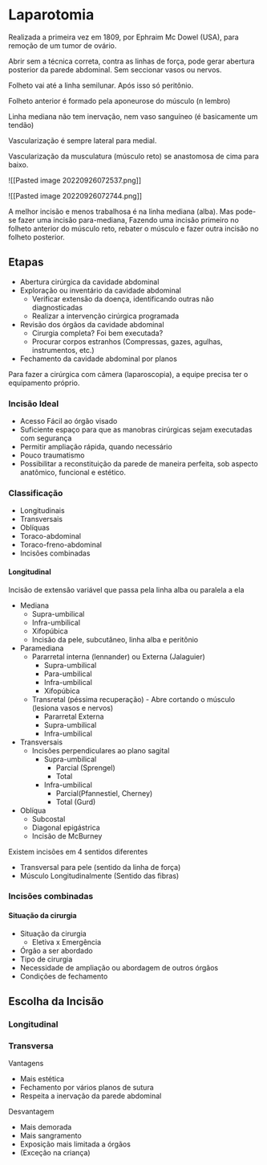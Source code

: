 # Laparotomia
Realizada a primeira vez em 1809, por Ephraim Mc Dowel (USA), para remoção de um tumor de ovário.

Abrir sem a técnica correta, contra as linhas de força, pode gerar abertura posterior da parede abdominal. Sem seccionar vasos ou nervos.


Folheto vai até a linha semilunar. Após isso só peritônio.


Folheto anterior é formado pela aponeurose do músculo (n lembro)


Linha mediana não tem inervação, nem vaso sanguíneo (é basicamente um tendão)


Vascularização é sempre lateral para medial.

Vascularização da musculatura (músculo reto) se anastomosa de cima para baixo.

![[Pasted image 20220926072537.png]]

![[Pasted image 20220926072744.png]]


A melhor incisão e menos trabalhosa é na linha mediana (alba). Mas pode-se fazer uma incisão para-mediana, Fazendo uma incisão primeiro no folheto anterior do músculo reto, rebater o músculo e fazer outra incisão no folheto posterior.

## Etapas
- Abertura cirúrgica da cavidade abdominal
- Exploração ou inventário da cavidade abdominal
	- Verificar extensão da doença, identificando outras não diagnosticadas
	- Realizar a intervenção cirúrgica programada
- Revisão dos órgãos da cavidade abdominal
	- Cirurgia completa? Foi bem executada?
	- Procurar corpos estranhos (Compressas, gazes, agulhas, instrumentos, etc.)
- Fechamento da cavidade abdominal por planos

Para fazer a cirúrgica com câmera (laparoscopia), a equipe precisa ter o equipamento próprio.

### Incisão Ideal
- Acesso Fácil ao órgão visado
- Suficiente espaço para que as manobras cirúrgicas sejam executadas com segurança
- Permitir ampliação rápida, quando necessário
- Pouco traumatismo
- Possibilitar a reconstituição da parede de maneira perfeita, sob aspecto anatômico, funcional e estético.

### Classificação
- Longitudinais
- Transversais
- Oblíquas
- Toraco-abdominal
- Toraco-freno-abdominal
- Incisões combinadas

#### Longitudinal
Incisão de extensão variável que passa pela linha alba ou paralela a ela
- Mediana
	- Supra-umbilical
	- Infra-umbilical
	- Xifopúbica
	- Incisão da pele, subcutâneo, linha alba e peritônio
- Paramediana
	- Pararretal interna (lennander) ou Externa (Jalaguier)
		- Supra-umbilical
		- Para-umbilical
		- Infra-umbilical
		- Xifopúbica
	- Transretal (péssima recuperação) - Abre cortando o músculo (lesiona vasos e nervos)
		- Pararretal Externa
		- Supra-umbilical
		- Infra-umbilical
- Transversais
	- Incisões perpendiculares ao plano sagital
		- Supra-umbilical
			- Parcial (Sprengel)
			- Total
		- Infra-umbilical
			- Parcial(Pfannestiel, Cherney)
			- Total (Gurd)
- Oblíqua
	- Subcostal
	- Diagonal epigástrica
	- Incisão de McBurney


Existem incisões em 4 sentidos diferentes
- Transversal para pele (sentido da linha de força)
- Músculo Longitudinalmente (Sentido das fibras)

### Incisões combinadas
#### Situação da cirurgia
- Situação da cirurgia
	- Eletiva x Emergência
- Órgão a ser abordado
- Tipo de cirurgia
- Necessidade de ampliação ou abordagem de outros órgãos
- Condições de fechamento

## Escolha da Incisão
### Longitudinal

### Transversa
Vantagens
- Mais estética
- Fechamento por vários planos de sutura
- Respeita a inervação da parede abdominal

Desvantagem
- Mais demorada
- Mais sangramento
- Exposição mais limitada a órgãos
- (Exceção na criança)